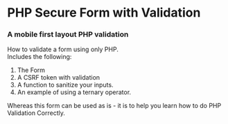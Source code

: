 # PHP Secure Form with Validation  

### A mobile first layout PHP validation  
  
How to validate a form using only PHP.  
Includes the following:  
1. The Form  
2. A CSRF token with validation
3. A function to sanitize your inputs.  
4. An example of using a ternary operator.  
  
Whereas this form can be used as is - it is to help you learn how to do PHP Validation Correctly.
